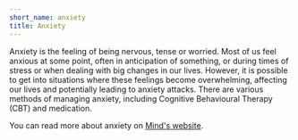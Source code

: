 ```yaml
---
short_name: anxiety
title: Anxiety
---
```


Anxiety is the feeling of being nervous, tense or worried. Most of us feel anxious at some point, often in anticipation of something,
or during times of stress or when dealing with big changes in our lives. However, it is possible to get into situations where these
feelings become overwhelming, affecting our lives and potentially leading to anxiety attacks. There are various methods of managing
anxiety, including Cognitive Behavioural Therapy (CBT) and medication.

You can read more about anxiety on [Mind's website](https://www.mind.org.uk/information-support/types-of-mental-health-problems/anxiety-and-panic-attacks/about-anxiety/).
